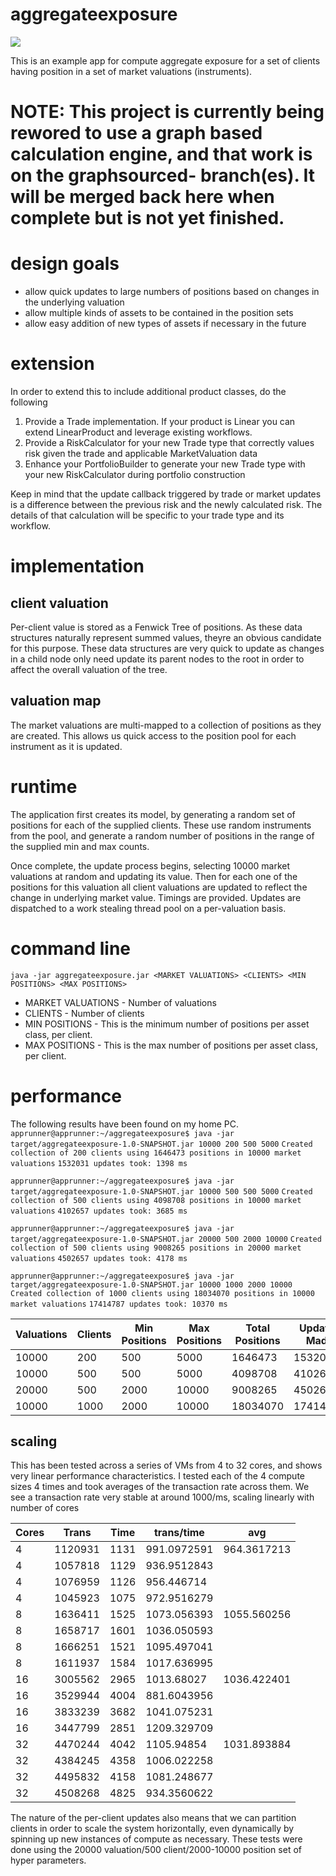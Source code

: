 # aggregateexposure 

![](https://github.com/jasonparrott/aggregateexposure/workflows/Java%20CI/badge.svg)

This is an example app for compute aggregate exposure for a set of clients having position in a set of market valuations (instruments). 

# NOTE: This project is currently being rewored to use a graph based calculation engine, and that work is on the graphsourced- branch(es). It will be merged back here when complete but is not yet finished.

# design goals
* allow quick updates to large numbers of positions based on changes in the underlying valuation
* allow multiple kinds of assets to be contained in the position sets
* allow easy addition of new types of assets if necessary in the future

# extension
In order to extend this to include additional product classes, do the following
1. Provide a Trade implementation. If your product is Linear you can extend LinearProduct and leverage existing workflows.
1. Provide a RiskCalculator for your new Trade type that correctly values risk given the trade and applicable MarketValuation data
1. Enhance your PortfolioBuilder to generate your new Trade type with your new RiskCalculator during portfolio construction

Keep in mind that the update callback triggered by trade or market updates is a difference between the previous
risk and the newly calculated risk. The details of that calculation will be specific to your
trade type and its workflow.

# implementation
## client valuation
Per-client value is stored as a Fenwick Tree of positions. As these data structures naturally represent summed values, 
theyre an obvious candidate for this purpose. These data structures are very quick to update as changes in a child node only need
update its parent nodes to the root in order to affect the overall valuation of the tree. 

## valuation map
The market valuations are multi-mapped to a collection of positions as they are created. This allows us quick access to the 
position pool for each instrument as it is updated. 

# runtime
The application first creates its model, by generating a random set of positions for each of the supplied clients. These use random
instruments from the pool, and generate a random number of positions in the range of the supplied min and max counts.

Once complete, the update process begins, selecting 10000 market valuations at random and updating its value. Then for each one of the 
positions for this valuation all client valuations are updated to reflect the change in underlying market value. Timings are provided. Updates are dispatched to a work stealing thread pool on a per-valuation basis.

# command line
`java -jar aggregateexposure.jar <MARKET VALUATIONS> <CLIENTS> <MIN POSITIONS> <MAX POSITIONS>`

* MARKET VALUATIONS - Number of valuations 
* CLIENTS - Number of clients
* MIN POSITIONS - This is the minimum number of positions per asset class, per client.
* MAX POSITIONS - This is the max number of positions per asset class, per client.

# performance
The following results have been found on my home PC.
`apprunner@apprunner:~/aggregateexposure$ java -jar target/aggregateexposure-1.0-SNAPSHOT.jar 10000 200 500 5000`
`Created collection of 200 clients using 1646473 positions in 10000 market valuations`
`1532031 updates took: 1398 ms`

`apprunner@apprunner:~/aggregateexposure$ java -jar target/aggregateexposure-1.0-SNAPSHOT.jar 10000 500 500 5000`
`Created collection of 500 clients using 4098708 positions in 10000 market valuations`
`4102657 updates took: 3685 ms`

`apprunner@apprunner:~/aggregateexposure$ java -jar target/aggregateexposure-1.0-SNAPSHOT.jar 20000 500 2000 10000`
`Created collection of 500 clients using 9008265 positions in 20000 market valuations`
`4502657 updates took: 4178 ms`

`apprunner@apprunner:~/aggregateexposure$ java -jar target/aggregateexposure-1.0-SNAPSHOT.jar 10000 1000 2000 10000`
`Created collection of 1000 clients using 18034070 positions in 10000 market valuations`
`17414787 updates took: 10370 ms`


Valuations | Clients | Min Positions | Max Positions | Total Positions | Updates Made | Time(ms) | Updates per Second
---------- | ------- | ------------- | ------------- | --------------- | ------------ | -------- | -------------------
10000 |	200 |	500 | 5000 | 1646473 | 1532031 | 1398 | 1095873.391
10000	| 500	| 500 | 5000 | 4098708 | 4102657 | 3685 | 1113339.756
20000	| 500	| 2000 | 10000 | 9008265 | 4502657 | 4178 | 1077706.319
10000 |	1000 | 2000 | 10000 | 18034070 | 17414787 | 10370 | 1679343.009

## scaling
This has been tested across a series of VMs from 4 to 32 cores, and shows very linear performance characteristics. I tested each of the 4 compute sizes 4 times and took averages of the transaction rate across them. We see a transaction rate very stable at around 1000/ms, scaling linearly with number of cores

| Cores | Trans   | Time | trans/time   | avg          |
|-------|---------|------|--------------|--------------|
| 4     | 1120931 | 1131 | 991\.0972591 | 964\.3617213 |
| 4     | 1057818 | 1129 | 936\.9512843 |
| 4     | 1076959 | 1126 | 956\.446714  |
| 4     | 1045923 | 1075 | 972\.9516279 |
| 8     | 1636411 | 1525 | 1073\.056393 | 1055\.560256 |
| 8     | 1658717 | 1601 | 1036\.050593 |
| 8     | 1666251 | 1521 | 1095\.497041 |
| 8     | 1611937 | 1584 | 1017\.636995 |
| 16    | 3005562 | 2965 | 1013\.68027  | 1036\.422401 |
| 16    | 3529944 | 4004 | 881\.6043956 |
| 16    | 3833239 | 3682 | 1041\.075231 |
| 16    | 3447799 | 2851 | 1209\.329709 |
| 32    | 4470244 | 4042 | 1105\.94854  | 1031\.893884 |
| 32    | 4384245 | 4358 | 1006\.022258 |
| 32    | 4495832 | 4158 | 1081\.248677 |
| 32    | 4508268 | 4825 | 934\.3560622 |

The nature of the per-client updates also means that we can partition clients in order to scale the system horizontally, even dynamically by spinning up new instances of compute as necessary. These tests were done using the 20000 valuation/500 client/2000-10000 position set of hyper parameters.


